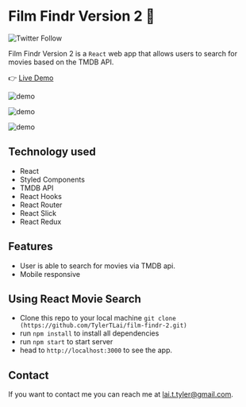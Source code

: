 # Film Findr Version 2 🍿

![Twitter Follow](https://img.shields.io/twitter/follow/tylertlai?style=social)

Film Findr Version 2 is a <code>React</code> web app that allows users to search for movies based on the TMDB API.

👉 [Live Demo](https://tylertlai.github.io/film-findr-2/#/)

![demo](https://raw.githubusercontent.com/TylerTLai/film-findr-2/master/src/assets/demo.png)

![demo](https://raw.githubusercontent.com/TylerTLai/film-findr-2/master/src/assets/demo2.png)

![demo](https://raw.githubusercontent.com/TylerTLai/film-findr-2/master/src/assets/demo3.png)

## Technology used

- React
- Styled Components 
- TMDB API
- React Hooks
- React Router
- React Slick
- React Redux

## Features

- User is able to search for movies via TMDB api.
- Mobile responsive

## Using React Movie Search

- Clone this repo to your local machine `git clone (https://github.com/TylerTLai/film-findr-2.git)`
- run `npm install` to install all dependencies
- run `npm start` to start server
- head to `http://localhost:3000` to see the app.


## Contact

If you want to contact me you can reach me at <lai.t.tyler@gmail.com>.
